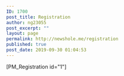 ```yaml
---
ID: 1700
post_title: Registration
author: ng23055
post_excerpt: ""
layout: page
permalink: http://newshole.me/registration
published: true
post_date: 2019-09-30 01:04:53
---
```

[PM_Registration id="1"]
